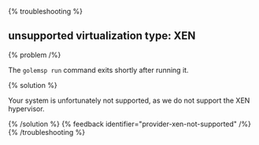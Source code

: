 {% troubleshooting %}

## unsupported virtualization type: XEN

{% problem /%}

The `golemsp run` command exits shortly after running it.

{% solution %}

Your system is unfortunately not supported, as we do not support the XEN hypervisor.

{% /solution %}
{% feedback identifier="provider-xen-not-supported" /%}
{% /troubleshooting %}
